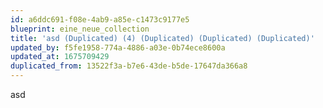 ```yaml
---
id: a6ddc691-f08e-4ab9-a85e-c1473c9177e5
blueprint: eine_neue_collection
title: 'asd (Duplicated) (4) (Duplicated) (Duplicated) (Duplicated)'
updated_by: f5fe1958-774a-4886-a03e-0b74ece8600a
updated_at: 1675709429
duplicated_from: 13522f3a-b7e6-43de-b5de-17647da366a8
---
```

asd